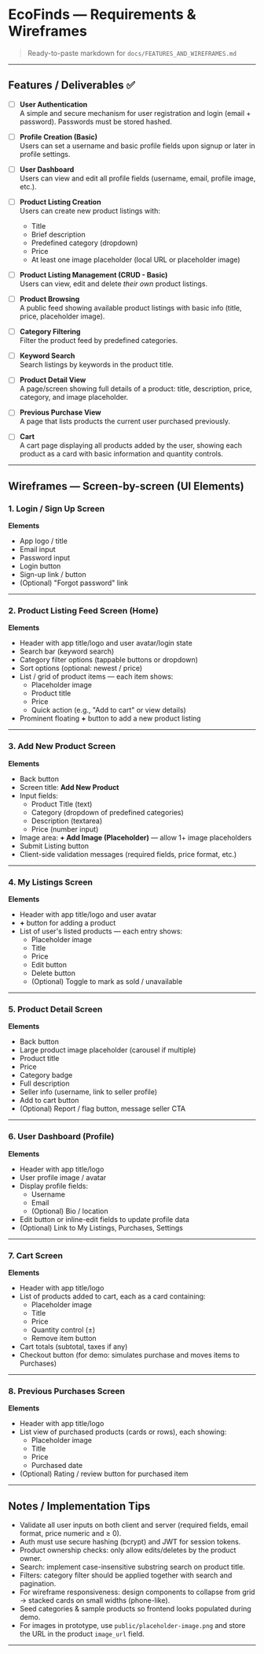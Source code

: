 # EcoFinds — Requirements & Wireframes

> Ready-to-paste markdown for `docs/FEATURES_AND_WIREFRAMES.md`

---

## Features / Deliverables ✅

- [ ] **User Authentication**  
  A simple and secure mechanism for user registration and login (email + password). Passwords must be stored hashed.

- [ ] **Profile Creation (Basic)**  
  Users can set a username and basic profile fields upon signup or later in profile settings.

- [ ] **User Dashboard**  
  Users can view and edit all profile fields (username, email, profile image, etc.).

- [ ] **Product Listing Creation**  
  Users can create new product listings with:
  - Title  
  - Brief description  
  - Predefined category (dropdown)  
  - Price  
  - At least one image placeholder (local URL or placeholder image)

- [ ] **Product Listing Management (CRUD - Basic)**  
  Users can view, edit and delete *their own* product listings.

- [ ] **Product Browsing**  
  A public feed showing available product listings with basic info (title, price, placeholder image).

- [ ] **Category Filtering**  
  Filter the product feed by predefined categories.

- [ ] **Keyword Search**  
  Search listings by keywords in the product title.

- [ ] **Product Detail View**  
  A page/screen showing full details of a product: title, description, price, category, and image placeholder.

- [ ] **Previous Purchase View**  
  A page that lists products the current user purchased previously.

- [ ] **Cart**  
  A cart page displaying all products added by the user, showing each product as a card with basic information and quantity controls.

---

## Wireframes — Screen-by-screen (UI Elements)

### 1. Login / Sign Up Screen
**Elements**
- App logo / title  
- Email input  
- Password input  
- Login button  
- Sign-up link / button  
- (Optional) "Forgot password" link

---

### 2. Product Listing Feed Screen (Home)
**Elements**
- Header with app title/logo and user avatar/login state  
- Search bar (keyword search)  
- Category filter options (tappable buttons or dropdown)  
- Sort options (optional: newest / price)  
- List / grid of product items — each item shows:
  - Placeholder image
  - Product title
  - Price
  - Quick action (e.g., "Add to cart" or view details)
- Prominent floating **+** button to add a new product listing

---

### 3. Add New Product Screen
**Elements**
- Back button  
- Screen title: **Add New Product**  
- Input fields:
  - Product Title (text)
  - Category (dropdown of predefined categories)
  - Description (textarea)
  - Price (number input)
- Image area: **+ Add Image (Placeholder)** — allow 1+ image placeholders
- Submit Listing button  
- Client-side validation messages (required fields, price format, etc.)

---

### 4. My Listings Screen
**Elements**
- Header with app title/logo and user avatar  
- **+** button for adding a product  
- List of user's listed products — each entry shows:
  - Placeholder image
  - Title
  - Price
  - Edit button
  - Delete button
  - (Optional) Toggle to mark as sold / unavailable

---

### 5. Product Detail Screen
**Elements**
- Back button  
- Large product image placeholder (carousel if multiple)  
- Product title  
- Price  
- Category badge  
- Full description  
- Seller info (username, link to seller profile)  
- Add to cart button  
- (Optional) Report / flag button, message seller CTA

---

### 6. User Dashboard (Profile)
**Elements**
- Header with app title/logo  
- User profile image / avatar  
- Display profile fields:
  - Username
  - Email
  - (Optional) Bio / location
- Edit button or inline-edit fields to update profile data  
- (Optional) Link to My Listings, Purchases, Settings

---

### 7. Cart Screen
**Elements**
- Header with app title/logo  
- List of products added to cart, each as a card containing:
  - Placeholder image
  - Title
  - Price
  - Quantity control (±)
  - Remove item button
- Cart totals (subtotal, taxes if any)  
- Checkout button (for demo: simulates purchase and moves items to Purchases)

---

### 8. Previous Purchases Screen

**Elements**

- Header with app title/logo  
- List view of purchased products (cards or rows), each showing:
  - Placeholder image
  - Title
  - Price
  - Purchased date
- (Optional) Rating / review button for purchased item

---

## Notes / Implementation Tips

- Validate all user inputs on both client and server (required fields, email format, price numeric and ≥ 0).  
- Auth must use secure hashing (bcrypt) and JWT for session tokens.  
- Product ownership checks: only allow edits/deletes by the product owner.  
- Search: implement case-insensitive substring search on product title.  
- Filters: category filter should be applied together with search and pagination.  
- For wireframe responsiveness: design components to collapse from grid → stacked cards on small widths (phone-like).  
- Seed categories & sample products so frontend looks populated during demo.  
- For images in prototype, use `public/placeholder-image.png` and store the URL in the product `image_url` field.

---
